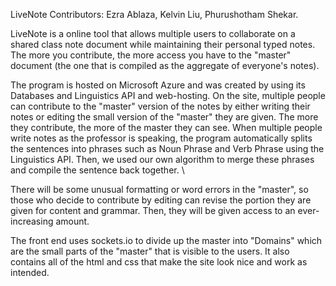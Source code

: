 LiveNote
Contributors: Ezra Ablaza, Kelvin Liu, Phurushotham Shekar.

LiveNote is a online tool that allows multiple users to collaborate on a shared class note document while maintaining their personal typed notes. The more you contribute, the more access you have to the "master" document (the one that is compiled as the aggregate of everyone's notes).

The program is hosted on Microsoft Azure and was created by using its Databases and Linguistics API and web-hosting. On the site, multiple people can contribute to the "master" version of the notes by either writing their notes or editing the small version of the "master" they are given. The more they contribute, the more of the master they can see. When multiple people write notes as the professor is speaking, the program automatically splits the sentences into phrases such as Noun Phrase and Verb Phrase using the Linguistics API. Then, we used our own algorithm to merge these phrases and compile the sentence back together. \

There will be some unusual formatting or word errors in the "master", so those who decide to contribute by editing can revise the portion they are given for content and grammar. Then, they will be given access to an ever-increasing amount.

The front end uses sockets.io to divide up the master into "Domains" which are the small parts of the "master" that is visible to the users. It also contains all of the html and css that make the site look nice and work as intended.
